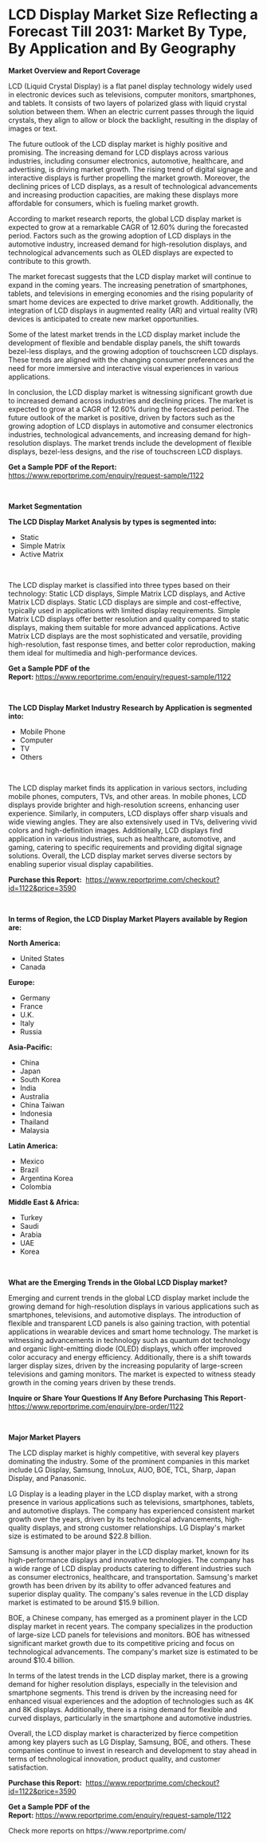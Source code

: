 <p><h1>LCD Display Market Size Reflecting a Forecast Till 2031: Market By Type, By Application and By Geography</h1></p><p><strong>Market Overview and Report Coverage</strong></p>
<p><p>LCD (Liquid Crystal Display) is a flat panel display technology widely used in electronic devices such as televisions, computer monitors, smartphones, and tablets. It consists of two layers of polarized glass with liquid crystal solution between them. When an electric current passes through the liquid crystals, they align to allow or block the backlight, resulting in the display of images or text.</p><p>The future outlook of the LCD display market is highly positive and promising. The increasing demand for LCD displays across various industries, including consumer electronics, automotive, healthcare, and advertising, is driving market growth. The rising trend of digital signage and interactive displays is further propelling the market growth. Moreover, the declining prices of LCD displays, as a result of technological advancements and increasing production capacities, are making these displays more affordable for consumers, which is fueling market growth.</p><p>According to market research reports, the global LCD display market is expected to grow at a remarkable CAGR of 12.60% during the forecasted period. Factors such as the growing adoption of LCD displays in the automotive industry, increased demand for high-resolution displays, and technological advancements such as OLED displays are expected to contribute to this growth.</p><p>The market forecast suggests that the LCD display market will continue to expand in the coming years. The increasing penetration of smartphones, tablets, and televisions in emerging economies and the rising popularity of smart home devices are expected to drive market growth. Additionally, the integration of LCD displays in augmented reality (AR) and virtual reality (VR) devices is anticipated to create new market opportunities.</p><p>Some of the latest market trends in the LCD display market include the development of flexible and bendable display panels, the shift towards bezel-less displays, and the growing adoption of touchscreen LCD displays. These trends are aligned with the changing consumer preferences and the need for more immersive and interactive visual experiences in various applications.</p><p>In conclusion, the LCD display market is witnessing significant growth due to increased demand across industries and declining prices. The market is expected to grow at a CAGR of 12.60% during the forecasted period. The future outlook of the market is positive, driven by factors such as the growing adoption of LCD displays in automotive and consumer electronics industries, technological advancements, and increasing demand for high-resolution displays. The market trends include the development of flexible displays, bezel-less designs, and the rise of touchscreen LCD displays.</p></p>
<p><strong>Get a Sample PDF of the Report:</strong> <a href="https://www.reportprime.com/enquiry/request-sample/1122">https://www.reportprime.com/enquiry/request-sample/1122</a></p>
<p>&nbsp;</p>
<p><strong>Market Segmentation</strong></p>
<p><strong>The LCD Display Market Analysis by types is segmented into:</strong></p>
<p><ul><li>Static</li><li>Simple Matrix</li><li>Active Matrix</li></ul></p>
<p>&nbsp;</p>
<p><p>The LCD display market is classified into three types based on their technology: Static LCD displays, Simple Matrix LCD displays, and Active Matrix LCD displays. Static LCD displays are simple and cost-effective, typically used in applications with limited display requirements. Simple Matrix LCD displays offer better resolution and quality compared to static displays, making them suitable for more advanced applications. Active Matrix LCD displays are the most sophisticated and versatile, providing high-resolution, fast response times, and better color reproduction, making them ideal for multimedia and high-performance devices.</p></p>
<p><strong>Get a Sample PDF of the Report:</strong>&nbsp;<a href="https://www.reportprime.com/enquiry/request-sample/1122">https://www.reportprime.com/enquiry/request-sample/1122</a></p>
<p>&nbsp;</p>
<p><strong>The LCD Display Market Industry Research by Application is segmented into:</strong></p>
<p><ul><li>Mobile Phone</li><li>Computer</li><li>TV</li><li>Others</li></ul></p>
<p>&nbsp;</p>
<p><p>The LCD display market finds its application in various sectors, including mobile phones, computers, TVs, and other areas. In mobile phones, LCD displays provide brighter and high-resolution screens, enhancing user experience. Similarly, in computers, LCD displays offer sharp visuals and wide viewing angles. They are also extensively used in TVs, delivering vivid colors and high-definition images. Additionally, LCD displays find application in various industries, such as healthcare, automotive, and gaming, catering to specific requirements and providing digital signage solutions. Overall, the LCD display market serves diverse sectors by enabling superior visual display capabilities.</p></p>
<p><strong>Purchase this Report:</strong>&nbsp; <a href="https://www.reportprime.com/checkout?id=1122&price=3590">https://www.reportprime.com/checkout?id=1122&price=3590</a></p>
<p>&nbsp;</p>
<p><strong>In terms of Region, the LCD Display Market Players available by Region are:</strong></p>
<p>
    <p> <strong> North America: </strong>
        <ul>
            <li>United States</li>
            <li>Canada</li>
        </ul>
        </p> 
    <p> <strong> Europe: </strong>
        <ul>
            <li>Germany</li>
            <li>France</li>
            <li>U.K.</li>
            <li>Italy</li>
            <li>Russia</li>
        </ul>
        </p> 
    <p> <strong> Asia-Pacific: </strong>
        <ul>
            <li>China</li>
            <li>Japan</li>
            <li>South Korea</li>
            <li>India</li>
            <li>Australia</li>
            <li>China Taiwan</li>
            <li>Indonesia</li>
            <li>Thailand</li>
            <li>Malaysia</li>
        </ul>
        </p> 
    <p> <strong> Latin America: </strong>
        <ul>
            <li>Mexico</li>
            <li>Brazil</li>
            <li>Argentina Korea</li>
            <li>Colombia</li>
        </ul>
        </p> 
    <p> <strong> Middle East & Africa: </strong>
        <ul>
            <li>Turkey</li>
            <li>Saudi</li>
            <li>Arabia</li>
            <li>UAE</li>
            <li>Korea</li>
        </ul>
    </p>
    </p>
<p>&nbsp;</p>
<p><strong>What are the Emerging Trends in the Global LCD Display market?</strong></p>
<p><p>Emerging and current trends in the global LCD display market include the growing demand for high-resolution displays in various applications such as smartphones, televisions, and automotive displays. The introduction of flexible and transparent LCD panels is also gaining traction, with potential applications in wearable devices and smart home technology. The market is witnessing advancements in technology such as quantum dot technology and organic light-emitting diode (OLED) displays, which offer improved color accuracy and energy efficiency. Additionally, there is a shift towards larger display sizes, driven by the increasing popularity of large-screen televisions and gaming monitors. The market is expected to witness steady growth in the coming years driven by these trends.</p></p>
<p><strong>Inquire or Share Your Questions If Any Before Purchasing This Report</strong>- <a href="https://www.reportprime.com/enquiry/pre-order/1122">https://www.reportprime.com/enquiry/pre-order/1122</a></p>
<p>&nbsp;</p>
<p><strong>Major Market Players</strong></p>
<p><p>The LCD display market is highly competitive, with several key players dominating the industry. Some of the prominent companies in this market include LG Display, Samsung, InnoLux, AUO, BOE, TCL, Sharp, Japan Display, and Panasonic.</p><p>LG Display is a leading player in the LCD display market, with a strong presence in various applications such as televisions, smartphones, tablets, and automotive displays. The company has experienced consistent market growth over the years, driven by its technological advancements, high-quality displays, and strong customer relationships. LG Display's market size is estimated to be around $22.8 billion.</p><p>Samsung is another major player in the LCD display market, known for its high-performance displays and innovative technologies. The company has a wide range of LCD display products catering to different industries such as consumer electronics, healthcare, and transportation. Samsung's market growth has been driven by its ability to offer advanced features and superior display quality. The company's sales revenue in the LCD display market is estimated to be around $15.9 billion.</p><p>BOE, a Chinese company, has emerged as a prominent player in the LCD display market in recent years. The company specializes in the production of large-size LCD panels for televisions and monitors. BOE has witnessed significant market growth due to its competitive pricing and focus on technological advancements. The company's market size is estimated to be around $10.4 billion.</p><p>In terms of the latest trends in the LCD display market, there is a growing demand for higher resolution displays, especially in the television and smartphone segments. This trend is driven by the increasing need for enhanced visual experiences and the adoption of technologies such as 4K and 8K displays. Additionally, there is a rising demand for flexible and curved displays, particularly in the smartphone and automotive industries.</p><p>Overall, the LCD display market is characterized by fierce competition among key players such as LG Display, Samsung, BOE, and others. These companies continue to invest in research and development to stay ahead in terms of technological innovation, product quality, and customer satisfaction.</p></p>
<p><strong>Purchase this Report:</strong>&nbsp;&nbsp;<a href="https://www.reportprime.com/checkout?id=1122&price=3590">https://www.reportprime.com/checkout?id=1122&price=3590</a></p>
<p></p>
<p><strong>Get a Sample PDF of the Report:</strong>&nbsp;<a href="https://www.reportprime.com/enquiry/request-sample/1122">https://www.reportprime.com/enquiry/request-sample/1122</a></p>
<p>Check more reports on https://www.reportprime.com/</p>